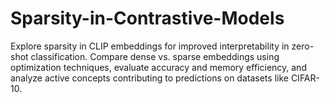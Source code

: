 # Sparsity-in-Contrastive-Models
Explore sparsity in CLIP embeddings for improved interpretability in zero-shot classification. Compare dense vs. sparse embeddings using optimization techniques, evaluate accuracy and memory efficiency, and analyze active concepts contributing to predictions on datasets like CIFAR-10.
